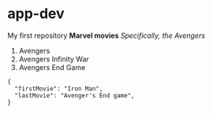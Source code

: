 # app-dev
My first repository
**Marvel movies**
*Specifically, the Avengers*
1. Avengers
2. Avengers Infinity War
3. Avengers End Game
```
{
  "firstMovie": "Iron Man",
  "lastMovie": "Avenger's End game",
}
```
